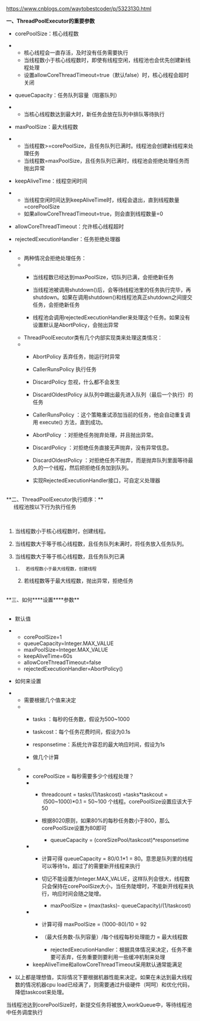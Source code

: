 https://www.cnblogs.com/waytobestcoder/p/5323130.html

**一、ThreadPoolExecutor的重要参数**


*   corePoolSize：核心线程数
*   *   核心线程会一直存活，及时没有任务需要执行
    *   当线程数小于核心线程数时，即使有线程空闲，线程池也会优先创建新线程处理
    *   设置allowCoreThreadTimeout=true（默认false）时，核心线程会超时关闭

*   queueCapacity：任务队列容量（阻塞队列）
*   *   当核心线程数达到最大时，新任务会放在队列中排队等待执行

*   maxPoolSize：最大线程数
*   *   当线程数&gt;=corePoolSize，且任务队列已满时。线程池会创建新线程来处理任务
    *   当线程数=maxPoolSize，且任务队列已满时，线程池会拒绝处理任务而抛出异常

*   keepAliveTime：线程空闲时间
*   *   当线程空闲时间达到keepAliveTime时，线程会退出，直到线程数量=corePoolSize
    *   如果allowCoreThreadTimeout=true，则会直到线程数量=0

*   allowCoreThreadTimeout：允许核心线程超时
*   rejectedExecutionHandler：任务拒绝处理器
*   *   两种情况会拒绝处理任务：
    *   *   当线程数已经达到maxPoolSize，切队列已满，会拒绝新任务
        *   当线程池被调用shutdown()后，会等待线程池里的任务执行完毕，再shutdown。如果在调用shutdown()和线程池真正shutdown之间提交任务，会拒绝新任务

        *   线程池会调用rejectedExecutionHandler来处理这个任务。如果没有设置默认是AbortPolicy，会抛出异常
    *   ThreadPoolExecutor类有几个内部实现类来处理这类情况：
    *   *   AbortPolicy 丢弃任务，抛运行时异常
        *   CallerRunsPolicy 执行任务
        *   DiscardPolicy 忽视，什么都不会发生
        *   DiscardOldestPolicy 从队列中踢出最先进入队列（最后一个执行）的任务
        
        *	CallerRunsPolicy ：这个策略重试添加当前的任务，他会自动重复调用 execute() 方法，直到成功。
		 *	AbortPolicy ：对拒绝任务抛弃处理，并且抛出异常。
		 *	DiscardPolicy ：对拒绝任务直接无声抛弃，没有异常信息。
		 *	DiscardOldestPolicy ：对拒绝任务不抛弃，而是抛弃队列里面等待最久的一个线程，然后把拒绝任务加到队列。

        *   实现RejectedExecutionHandler接口，可自定义处理器
<div>&nbsp;</div>
<div>**二、ThreadPoolExecutor执行顺序：**</div>
<div>
<div>&nbsp; &nbsp; &nbsp;线程池按以下行为执行任务</div>

&nbsp;

1.  当线程数小于核心线程数时，创建线程。
2.  当线程数大于等于核心线程数，且任务队列未满时，将任务放入任务队列。
3.  当线程数大于等于核心线程数，且任务队列已满

        1.  若线程数小于最大线程数，创建线程
    2.  若线程数等于最大线程数，抛出异常，拒绝任务</div>
<div>&nbsp;</div>
<div>**三、如何****设置****参数**</div>
<div>&nbsp;</div>

*   默认值
*   *   corePoolSize=1
    *   queueCapacity=Integer.MAX_VALUE
    *   maxPoolSize=Integer.MAX_VALUE
    *   keepAliveTime=60s
    *   allowCoreThreadTimeout=false
    *   rejectedExecutionHandler=AbortPolicy()

*   如何来设置
*   *   需要根据几个值来决定
    *   *   tasks ：每秒的任务数，假设为500~1000
        *   taskcost：每个任务花费时间，假设为0.1s
        *   responsetime：系统允许容忍的最大响应时间，假设为1s

        *   做几个计算
    *   *   corePoolSize = 每秒需要多少个线程处理？&nbsp;
        *   *   threadcount = tasks/(1/taskcost) =tasks*taskcout = &nbsp;(500~1000)*0.1 = 50~100 个线程。corePoolSize设置应该大于50
            *   根据8020原则，如果80%的每秒任务数小于800，那么corePoolSize设置为80即可

                *   queueCapacity = (coreSizePool/taskcost)*responsetime
        *   *   计算可得&nbsp;queueCapacity = 80/0.1*1 = 80。意思是队列里的线程可以等待1s，超过了的需要新开线程来执行
            *   切记不能设置为Integer.MAX_VALUE，这样队列会很大，线程数只会保持在corePoolSize大小，当任务陡增时，不能新开线程来执行，响应时间会随之陡增。

                *   maxPoolSize = (max(tasks)- queueCapacity)/(1/taskcost)
        *   *   计算可得&nbsp;maxPoolSize = (1000-80)/10 = 92
            *   （最大任务数-队列容量）/每个线程每秒处理能力 = 最大线程数

                *   rejectedExecutionHandler：根据具体情况来决定，任务不重要可丢弃，任务重要则要利用一些缓冲机制来处理
        *   keepAliveTime和allowCoreThreadTimeout采用默认通常能满足

*   以上都是理想值，实际情况下要根据机器性能来决定。如果在未达到最大线程数的情况机器cpu load已经满了，则需要通过升级硬件（呵呵）和优化代码，降低taskcost来处理。


当线程池达到corePoolSize时，新提交任务将被放入workQueue中，等待线程池中任务调度执行 